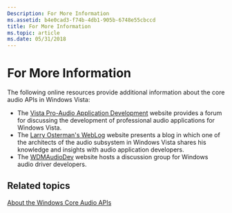 ```yaml
---
Description: For More Information
ms.assetid: b4e0cad3-f74b-4db1-905b-6748e55cbccd
title: For More Information
ms.topic: article
ms.date: 05/31/2018
---
```


# For More Information

The following online resources provide additional information about the core audio APIs in Windows Vista:

-   The [Vista Pro-Audio Application Development](http://go.microsoft.com/fwlink/p/?linkid=96533) website provides a forum for discussing the development of professional audio applications for Windows Vista.
-   The [Larry Osterman's WebLog](http://go.microsoft.com/fwlink/p/?linkid=96299) website presents a blog in which one of the architects of the audio subsystem in Windows Vista shares his knowledge and insights with audio application developers.
-   The [WDMAudioDev](http://go.microsoft.com/fwlink/p/?linkid=96300) website hosts a discussion group for Windows audio driver developers.

## Related topics

<dl> <dt>

[About the Windows Core Audio APIs](about-the-windows-core-audio-apis.md)
</dt> </dl>

 

 



